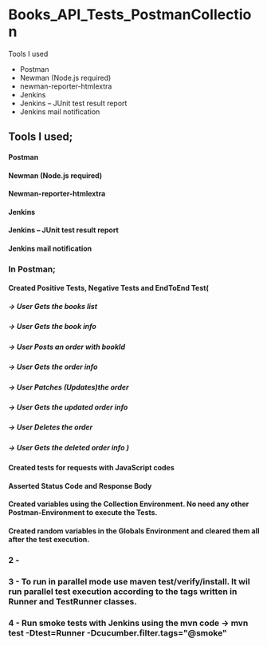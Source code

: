 # Books_API_Tests_PostmanCollection
Tools I used 
- Postman
- Newman (Node.js required)
- newman-reporter-htmlextra
- Jenkins
- Jenkins – JUnit test result report
- Jenkins mail notification

## Tools I used;
#### Postman
#### Newman (Node.js required)
#### Newman-reporter-htmlextra
#### Jenkins
#### Jenkins – JUnit test result report
#### Jenkins mail notification

### In Postman;
#### Created Positive Tests, Negative Tests and EndToEnd Test(
##### -> User Gets the books list
##### -> User Gets the book info 
##### -> User Posts an order with bookId
##### -> User Gets the order info 
##### -> User Patches (Updates)the order 
##### -> User Gets the updated order info 
##### -> User Deletes the order 
##### -> User Gets the deleted order info  )

#### Created tests for requests with JavaScript codes
#### Asserted Status Code and Response Body
#### Created variables using the Collection Environment. No need any other Postman-Environment to execute the Tests.
#### Created random variables in the Globals Environment and cleared them all after the test execution.

### 2 -  
### 3 -  To run in parallel mode use maven test/verify/install. It wil run parallel test execution according to the tags written in Runner and TestRunner classes.

### 4 -  Run smoke tests with Jenkins using the mvn code -> mvn test -Dtest=Runner -Dcucumber.filter.tags="@smoke"
